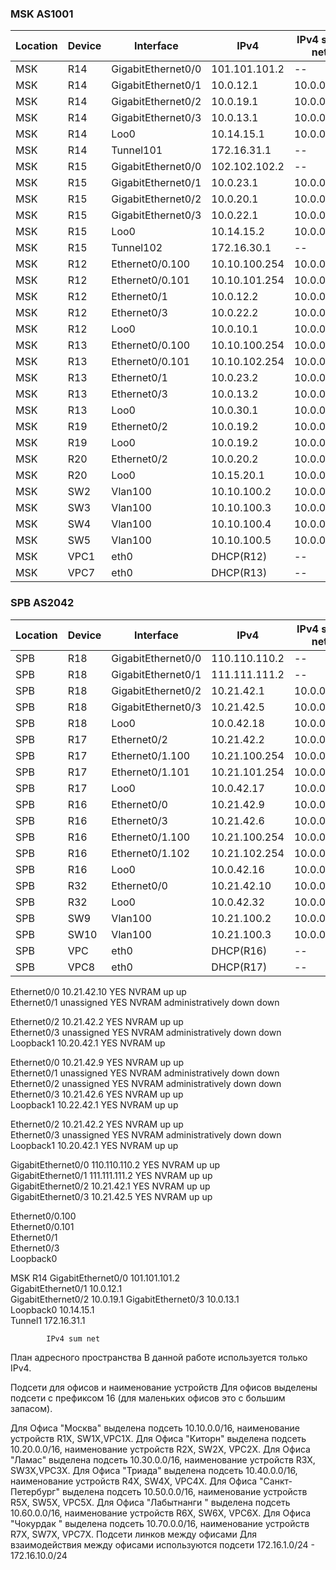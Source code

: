### MSK AS1001 ###

| Location  | Device | Interface  |  IPv4  | IPv4 sum net |
| ------------- | ------------- | ------------- | ------------- | ------------- |
| MSK  | R14  | GigabitEthernet0/0  | 101.101.101.2  | -- |
| MSK  | R14  | GigabitEthernet0/1  | 10.0.12.1  |10.0.0.0/8 |
| MSK  | R14  | GigabitEthernet0/2  | 10.0.19.1  | 10.0.0.0/8 |
| MSK  | R14  | GigabitEthernet0/3  | 10.0.13.1  |10.0.0.0/8 |
| MSK  | R14  | Loo0  | 10.14.15.1   | 10.0.0.0/8 |
| MSK  | R14  | Tunnel101  | 172.16.31.1   | -- |
| MSK  | R15  | GigabitEthernet0/0  | 102.102.102.2  | -- |
| MSK  | R15  | GigabitEthernet0/1  | 10.0.23.1  | 10.0.0.0/8|
| MSK  | R15  | GigabitEthernet0/2  | 10.0.20.1  |10.0.0.0/8 |
| MSK  | R15  | GigabitEthernet0/3  | 10.0.22.1  | 10.0.0.0/8 |
| MSK  | R15  | Loo0  | 10.14.15.2   | 10.0.0.0/8 |
| MSK  | R15  | Tunnel102  | 172.16.30.1   | -- |
| MSK  | R12  | Ethernet0/0.100              | 10.10.100.254     | 10.0.0.0/8 |
| MSK  | R12  | Ethernet0/0.101  | 10.10.101.254     | 10.0.0.0/8 |
| MSK  | R12  | Ethernet0/1  | 10.0.12.2         | 10.0.0.0/8 |
| MSK  | R12  | Ethernet0/3   | 10.0.22.2         | 10.0.0.0/8 |
| MSK  | R12  | Loo0  | 10.0.10.1         | 10.0.0.0/8 |
| MSK  | R13 | Ethernet0/0.100              | 10.10.100.254    | 10.0.0.0/8 |
| MSK  | R13  | Ethernet0/0.101  | 10.10.102.254       | 10.0.0.0/8 |
| MSK  | R13  | Ethernet0/1  | 10.0.23.2               | 10.0.0.0/8 |
| MSK  | R13  | Ethernet0/3   | 10.0.13.2               | 10.0.0.0/8 |
| MSK  | R13  | Loo0  | 10.0.30.1              | 10.0.0.0/8 |
| MSK  | R19  | Ethernet0/2  | 10.0.19.2        | 10.0.0.0/8 |
| MSK  | R19  | Loo0  | 10.0.19.2               | 10.0.0.0/8 |
| MSK  | R20  | Ethernet0/2   | 10.0.20.2              | 10.0.0.0/8 |
| MSK  | R20  | Loo0  | 10.15.20.1              | 10.0.0.0/8 |
| MSK  | SW2  | Vlan100  | 10.10.100.2  | 10.0.0.0/8 |
| MSK  | SW3  | Vlan100  | 10.10.100.3  |10.0.0.0/8 |
| MSK  | SW4  | Vlan100  | 10.10.100.4  | 10.0.0.0/8 |
| MSK  | SW5  | Vlan100  |10.10.100.5  | 10.0.0.0/8 |
| MSK  | VPC1  | eth0  | DHCP(R12)  | -- |
| MSK  | VPC7  | eth0  | DHCP(R13)  | -- |

### SPB AS2042 ###

| Location  | Device | Interface  |  IPv4  | IPv4 sum net |
| ------------- | ------------- | ------------- | ------------- | ------------- |
| SPB  | R18  | GigabitEthernet0/0  | 110.110.110.2  | -- |
| SPB  | R18  | GigabitEthernet0/1  | 111.111.111.2  | -- |
| SPB  | R18  | GigabitEthernet0/2  | 10.21.42.1  | 10.0.0.0/8 |
| SPB  | R18  | GigabitEthernet0/3  | 10.21.42.5   | 10.0.0.0/8 |
| SPB  | R18  | Loo0  | 10.0.42.18  | 10.0.0.0/8 |
| SPB  | R17 | Ethernet0/2  | 10.21.42.2   | 10.0.0.0/8 |
| SPB  | R17 | Ethernet0/1.100  |  10.21.100.254  | 10.0.0.0/8 |
| SPB  | R17 | Ethernet0/1.101  |  10.21.101.254  | 10.0.0.0/8 |
| SPB  | R17  | Loo0  | 10.0.42.17   | 10.0.0.0/8 |
| SPB  | R16 | Ethernet0/0 | 10.21.42.9  | 10.0.0.0/8 |
| SPB  | R16 | Ethernet0/3 | 10.21.42.6  | 10.0.0.0/8 |
| SPB  | R16 | Ethernet0/1.100 | 10.21.100.254 | 10.0.0.0/8 |
| SPB  | R16 | Ethernet0/1.102 | 10.21.102.254 | 10.0.0.0/8 |
| SPB  | R16  | Loo0  | 10.0.42.16   | 10.0.0.0/8 |
| SPB  | R32 | Ethernet0/0      |          10.21.42.10  | 10.0.0.0/8 |
| SPB  | R32  | Loo0  | 10.0.42.32   | 10.0.0.0/8 |
| SPB  | SW9  | Vlan100  | 10.21.100.2  | 10.0.0.0/8 |
| SPB  | SW10  | Vlan100  | 10.21.100.3  |10.0.0.0/8 |
| SPB  | VPC  | eth0  | DHCP(R16)  | -- |
| SPB  | VPC8  | eth0  | DHCP(R17)  | -- |

Ethernet0/0                10.21.42.10     YES NVRAM  up                    up      
Ethernet0/1                unassigned      YES NVRAM  administratively down down  


Ethernet0/2                10.21.42.2      YES NVRAM  up                    up      
Ethernet0/3                unassigned      YES NVRAM  administratively down down    
Loopback1                  10.20.42.1      YES NVRAM  up        


Ethernet0/0                10.21.42.9      YES NVRAM  up                    up      
Ethernet0/1                unassigned      YES NVRAM  administratively down down    
Ethernet0/2                unassigned      YES NVRAM  administratively down down    
Ethernet0/3                10.21.42.6      YES NVRAM  up                    up      
Loopback1                  10.22.42.1      YES NVRAM  up                    up     


Ethernet0/2                10.21.42.2      YES NVRAM  up                    up      
Ethernet0/3                unassigned      YES NVRAM  administratively down down    
Loopback1                  10.20.42.1      YES NVRAM  up                    up  


GigabitEthernet0/0         110.110.110.2   YES NVRAM  up                    up      
GigabitEthernet0/1         111.111.111.2   YES NVRAM  up                    up      
GigabitEthernet0/2         10.21.42.1      YES NVRAM  up                    up      
GigabitEthernet0/3         10.21.42.5      YES NVRAM  up                    up     


Ethernet0/0.100            
Ethernet0/0.101            
Ethernet0/1                
Ethernet0/3                
Loopback0


MSK	R14	GigabitEthernet0/0         	101.101.101.2   
		GigabitEthernet0/1         	10.0.12.1       
		GigabitEthernet0/2         	10.0.19.1
		GigabitEthernet0/3         	10.0.13.1       
		Loopback0   	10.14.15.1      
		Tunnel1  	172.16.31.1     

			IPv4 sum net

План адресного пространства
В данной работе используется только IPv4.

Подсети для офисов и наименование устройств
Для офисов выделены подсети с префиксом 16 (для маленьких офисов это с большим запасом).

Для Офиса "Москва" выделена подсеть 10.10.0.0/16, наименование устройств R1X, SW1X,VPC1X.
Для Офиса "Киторн" выделена подсеть 10.20.0.0/16, наименование устройств R2X, SW2X, VPC2X.
Для Офиса "Ламас" выделена подсеть 10.30.0.0/16, наименование устройств R3X, SW3X,VPC3X.
Для Офиса "Триада" выделена подсеть 10.40.0.0/16, наименование устройств R4X, SW4X, VPC4X.
Для Офиса "Санкт-Петербург" выделена подсеть 10.50.0.0/16, наименование устройств R5X, SW5X, VPC5X.
Для Офиса "Лабытнанги " выделена подсеть 10.60.0.0/16, наименование устройств R6X, SW6X, VPC6X.
Для Офиса "Чокурдак " выделена подсеть 10.70.0.0/16, наименование устройств R7X, SW7X, VPC7X.
Подсети линков между офисами
Для взаимодействия между офисами используются подсети 172.16.1.0/24 - 172.16.10.0/24
